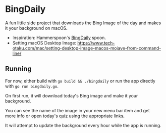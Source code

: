 # BingDaily

A fun little side project that downloads the Bing Image of the day and makes it your background on macOS.

- Inspiration: Hammerspoon's [BingDaily](https://www.hammerspoon.org/Spoons/BingDaily.html) spoon.
- Setting macOS Desktop Image: https://www.tech-otaku.com/mac/setting-desktop-image-macos-mojave-from-command-line/

## Running

For now, either build with `go build && ./bingdaily` or run the app directly with `go run bingdaily.go`.

On first run, it will download today's Bing image and make it your background.

You can see the name of the image in your new menu bar item and get more info or open today's quiz using the appropriate links.

It will attempt to update the background every hour while the app is running.